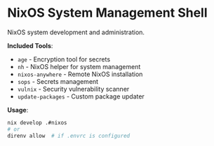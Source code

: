 # NixOS System Management Shell

NixOS system development and administration.

**Included Tools**:
- `age` - Encryption tool for secrets
- `nh` - NixOS helper for system management
- `nixos-anywhere` - Remote NixOS installation
- `sops` - Secrets management
- `vulnix` - Security vulnerability scanner
- `update-packages` - Custom package updater

**Usage**:
```bash
nix develop .#nixos
# or
direnv allow  # if .envrc is configured
```
